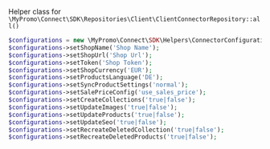 Helper class for `\MyPromo\Connect\SDK\Repositories\Client\ClientConnectorRepository::all()`

```php
$configurations = new \MyPromo\Connect\SDK\Helpers\ConnectorConfigurationsShopify();
$configurations->setShopName('Shop Name');
$configurations->setShopUrl('Shop Url');
$configurations->setToken('Shop Token');
$configurations->setShopCurrency('EUR');
$configurations->setProductsLanguage('DE');
$configurations->setSyncProductSettings('normal');
$configurations->setSalePriceConfig('use_sales_price');
$configurations->setCreateCollections('true|false');
$configurations->setUpdateImages('true|false');
$configurations->setUpdateProducts('true|false');
$configurations->setUpdateSeo('true|false');
$configurations->setRecreateDeletedCollection('true|false');
$configurations->setRecreateDeletedProducts('true|false');
```

[ClientConnectorRepository]: ../Repositories/ClientConnectorRepository.md